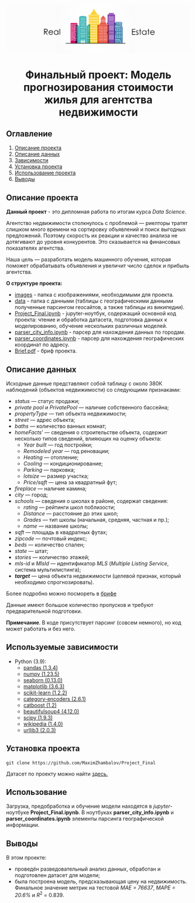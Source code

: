 ![logo](./images/cityline-vector-logo.jpg)

# <center> Финальный проект: Модель прогнозирования стоимости жилья для агентства недвижимости  </center>

## Оглавление
1. [Описание проекта](#Описание-проекта)
2. [Описание данных](#Описание-данных)
3. [Зависимости](#Зависимости)
4. [Установка проекта](#Установка-проекта)
5. [Использование проекта](#Использование-проекта)
6. [Выводы](Использование-проекта)

## Описание проекта

**Данный проект** - это дипломная работа по итогам курса *Data Science*.

Агентство недвижимости столкнулось с проблемой — риелторы тратят слишком много времени на сортировку объявлений и поиск выгодных предложений. Поэтому скорость их реакции и качество анализа не дотягивают до уровня конкурентов. Это сказывается на финансовых показателях агентства.

Наша цель — разработать модель машинного обучения, которая поможет обрабатывать объявления и увеличит число сделок и прибыль агентства.

**О структуре проекта:**
* [images](./images) - папка с изображениями, необходимыми для проекта.
* [data](./data) - папка с данными (таблицы с географическими данными полученные парсингом геосайтов, а также таблицы из википедии).
* [Project_Final.ipynb](./Project_Final.ipynb) - jupyter-ноутбук, содержащий основной код проекта: чтение и обработка датасета, подготовка данных к моделированию, обучение нескольких различных моделей.
* [parser_city_info.ipynb](./parser_city_info.ipynb) - парсер для нахождения данных по городам.
* [parser_coordinates.ipynb](./parser_coordinates.ipynb) - парсер для нахождения географических координат по адресу.
* [Brief.pdf](./Brief.pdf) - бриф проекта.


## Описание данных

Исходные данные представляют собой таблицу с около 380К наблюдений (объектов недвижимости) со следующими признаками:
- *status* — статус продажи;
- *private pool* и *PrivatePool* — наличие собственного бассейна;
- *propertyType* — тип объекта недвижимости;
- *street* — адрес объекта;
- *baths* — количество ванных комнат;
- *homeFacts*' — сведения о строительстве объекта, содержит несколько типов сведений, влияющих на оценку объекта:
    * *Year built* — год постройки;
    * *Remodeled year* — год реновации;
    * *Heating* — отопление;
    * *Cooling* — кондиционирование;
    * *Parking* — парковка;
    * *lotsize* — размер участка;
    * *Price/sqft* — цена за квадратный фут;
- *fireplace* — наличие камина;
- *city* — город;
- *schools* — сведения о школах в районе, содержат сведения:
    * *rating* — рейтинги школ поблизости;
    * *Distance* — расстояние до этих школ;
    * *Grades* — тип школы (начальная, средняя, частная и пр.);
    * *name* — название школы;
- *sqft* — площадь в квадратных футах;
- *zipcode* — почтовый индекс;
- *beds* — количество спален;
- *state* — штат;
- *stories* — количество этажей;
- *mls-id* и *MlsId* — идентификатор *MLS* (*Multiple Listing Service*, система мультилистинга);
- ***target*** — цена объекта недвижимости (целевой признак, который необходимо спрогнозировать).

Более подробно можно посмореть в [брифе](./Brief.pdf)

Данные имеют большое количество пропусков и требуют предварительной подготовки.

**Примечание**. В коде присутствует парсинг (совсем немного), но код может работать и без него.

## Используемые зависимости
* Python (3.9):
    * [pandas (1.3.4)](https://pandas.pydata.org)
    * [numpy (1.23.5)](https://pypi.org/project/psycopg2/)
    * [seaborn (0.13.0)](https://plotly.com/python/)
    * [matplotlib (3.6.3)](https://matplotlib.org/)
    * [scikit-learn (1.2.2)](https://scikit-learn.org/stable/index.html)
    * [category-encoders (2.6.1)](https://contrib.scikit-learn.org/category_encoders/)
    * [catboost (1.2)](https://catboost.ai/)
    * [beautifulsoup4 (4.12.0)](https://www.crummy.com/software/BeautifulSoup/bs4/doc/)
    * [scipy (1.9.3)](https://docs.scipy.org/doc/scipy-1.9.3/tutorial/index.html)
    * [wikipedia (1.4.0)](https://wikipedia.readthedocs.io/en/latest/quickstart.html#quickstart)
    * [urllib3 (2.0.3)](https://urllib3.readthedocs.io/en/stable/)
 
## Установка проекта
```
git clone https://github.com/MaximZhambalov/Project_Final
```
Датасет по проекту можно найти [здесь.](https://disk.yandex.ru/d/G2GWUfiUg80S-g)

## Использование
Загрузка, предобработка и обучение модели находятся в *jupyter*-ноутбуке **Project_Final.ipynb**. В ноутбуках **parser_city_info.ipynb** и **parser_coordinates.ipynb** элементы парсинга географической информации.

## Выводы
В этом проекте:
- проведён разведовательный анализ данных, обработан и подготовлен датасет для модели;
- была построена модель, предсказывающая цену на недвижимость. Финальное значение метрик на тестовой *MAE = 76637*, *MAPE = 20.6%* и $R^2\ =\ 0.839$.